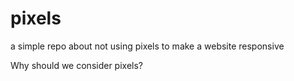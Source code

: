 # pixels

a simple repo about not using pixels to make a website responsive

Why should we consider pixels?
